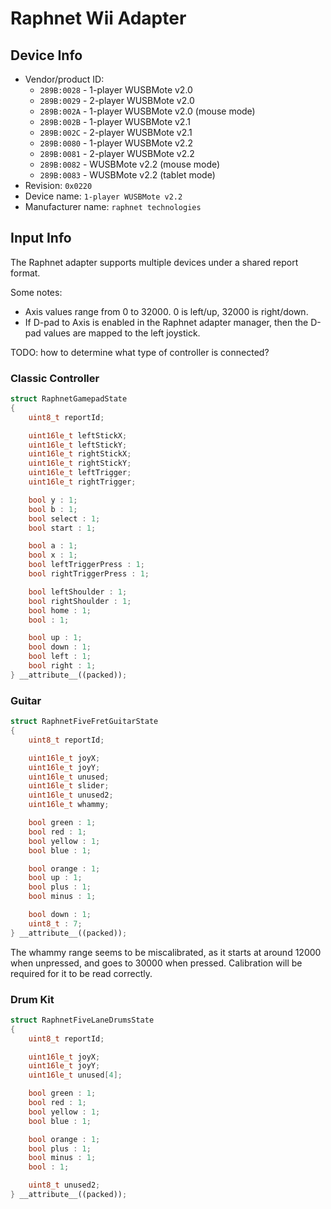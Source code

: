 # Raphnet Wii Adapter

## Device Info

- Vendor/product ID:
  - `289B:0028` - 1-player WUSBMote v2.0
  - `289B:0029` - 2-player WUSBMote v2.0
  - `289B:002A` - 1-player WUSBMote v2.0 (mouse mode)
  - `289B:002B` - 1-player WUSBMote v2.1
  - `289B:002C` - 2-player WUSBMote v2.1
  - `289B:0080` - 1-player WUSBMote v2.2
  - `289B:0081` - 2-player WUSBMote v2.2
  - `289B:0082` - WUSBMote v2.2 (mouse mode)
  - `289B:0083` - WUSBMote v2.2 (tablet mode)
- Revision: `0x0220`
- Device name: `1-player WUSBMote v2.2`
- Manufacturer name: `raphnet technologies`

## Input Info

The Raphnet adapter supports multiple devices under a shared report format.

Some notes:

- Axis values range from 0 to 32000. 0 is left/up, 32000 is right/down. 
- If D-pad to Axis is enabled in the Raphnet adapter manager, then the D-pad values are mapped to the left joystick.

TODO: how to determine what type of controller is connected?

### Classic Controller

```cpp
struct RaphnetGamepadState
{
    uint8_t reportId;

    uint16le_t leftStickX;
    uint16le_t leftStickY;
    uint16le_t rightStickX;
    uint16le_t rightStickY;
    uint16le_t leftTrigger;
    uint16le_t rightTrigger;

    bool y : 1;
    bool b : 1;
    bool select : 1;
    bool start : 1;

    bool a : 1;
    bool x : 1;
    bool leftTriggerPress : 1;
    bool rightTriggerPress : 1;

    bool leftShoulder : 1;
    bool rightShoulder : 1;
    bool home : 1;
    bool : 1;

    bool up : 1;
    bool down : 1;
    bool left : 1;
    bool right : 1;
} __attribute__((packed));
```

### Guitar

```cpp
struct RaphnetFiveFretGuitarState
{
    uint8_t reportId;

    uint16le_t joyX;
    uint16le_t joyY;
    uint16le_t unused;
    uint16le_t slider;
    uint16le_t unused2;
    uint16le_t whammy;

    bool green : 1;
    bool red : 1;
    bool yellow : 1;
    bool blue : 1;

    bool orange : 1;
    bool up : 1;
    bool plus : 1;
    bool minus : 1;

    bool down : 1;
    uint8_t : 7;
} __attribute__((packed));
```

The whammy range seems to be miscalibrated, as it starts at around 12000 when unpressed, and goes to 30000 when pressed. Calibration will be required for it to be read correctly.

### Drum Kit

```cpp
struct RaphnetFiveLaneDrumsState
{
    uint8_t reportId;

    uint16le_t joyX;
    uint16le_t joyY;
    uint16le_t unused[4];

    bool green : 1;
    bool red : 1;
    bool yellow : 1;
    bool blue : 1;

    bool orange : 1;
    bool plus : 1;
    bool minus : 1;
    bool : 1;

    uint8_t unused2;
} __attribute__((packed));
```
